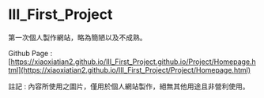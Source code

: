 # III_First_Project
第一次個人製作網站，略為簡陋以及不成熟。


Github Page : [https://xiaoxiatian2.github.io/III_First_Project.github.io/Project/Homepage.html](https://xiaoxiatian2.github.io/III_First_Project/Project/Homepage.html)












註記 : 內容所使用之圖片，僅用於個人網站製作，絕無其他用途且非營利使用。
